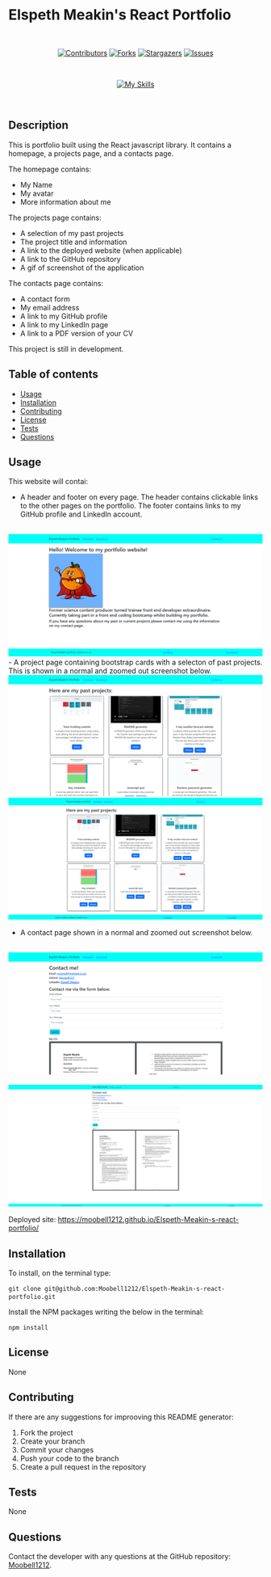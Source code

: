 # Elspeth Meakin's React Portfolio
<div align="center">
</br>

[![Contributors](https://img.shields.io/github/contributors/Moobell1212/Elspeth-Meakin-s-react-portfolio?style=for-the-badge)](https://github.com/Moobell1212/Elspeth-Meakin-s-react-portfolio/graphs/contributors)
[![Forks](https://img.shields.io/github/forks/Moobell1212/Elspeth-Meakin-s-react-portfolio?style=for-the-badge)](https://github.com/Moobell1212/Elspeth-Meakin-s-react-portfolio/forks)
[![Stargazers](https://img.shields.io/github/stars/Moobell1212/Elspeth-Meakin-s-react-portfolio?style=for-the-badge)](https://github.com/Moobell1212/Elspeth-Meakin-s-react-portfolio/stargazers)
[![Issues](https://img.shields.io/github/issues/Moobell1212/Elspeth-Meakin-s-react-portfolio?style=for-the-badge)](https://github.com/Moobell1212/Elspeth-Meakin-s-react-portfolio/issues)

</br>

[![My Skills](https://skillicons.dev/icons?i=js,html,css,react,bootstrap)](https://skillicons.dev)
</div>
</br>

## Description
This is portfolio built using the React javascript library. It contains a homepage, a projects page, and a contacts page.

The homepage contains:
- My Name
- My avatar
- More information about me

The projects page contains:
- A selection of my past projects
- The project title and information
- A link to the deployed website (when applicable)
- A link to the GitHub repository
- A gif of screenshot of the application

The contacts page contains:
- A contact form
- My email address
- A link to my GitHub profile
- A link to my LinkedIn page
- A link to a PDF version of your CV

This project is still in development.

## Table of contents
- [Usage](#usage)
- [Installation](#installation)
- [Contributing](#contributing)
- [License](#license)
- [Tests](#tests)
- [Questions](#questions)

## Usage
This website will contai:

- A header and footer on every page. The header contains clickable links to the other pages on the portfolio. The footer contains links to my GitHub profile and LinkedIn account.
</br>
<img src= "./Images/homepage.png">
</br>
- A project page containing bootstrap cards with a selecton of past projects. This is shown in a normal and zoomed out screenshot below.
</br>
<img src= "./Images/projects.png">
</br>
<img src= "./Images/portfoliozoomout.png">
</br>

- A contact page shown in a normal and zoomed out screenshot below.
<br></br>
<img src= "./Images/contact.png">
<br></br>
<img src= "./Images/contactzoomout.png">

Deployed site: https://moobell1212.github.io/Elspeth-Meakin-s-react-portfolio/

## Installation

To install, on the terminal type:
```
git clone git@github.com:Moobell1212/Elspeth-Meakin-s-react-portfolio.git
```

Install the NPM packages writing the below in the terminal:
```
npm install
```

## License

None

## Contributing
If there are any suggestions for improoving this README generator:
<ol>
<li>Fork the project</li>
<li>Create your branch</li>
<li>Commit your changes</li>
<li>Push your code to the branch</li>
<li>Create a pull request in the repository</li>
</ol>

## Tests
None

## Questions
Contact the developer with any questions at the GitHub repository: [Moobell1212](https://github.com/Moobell1212).
